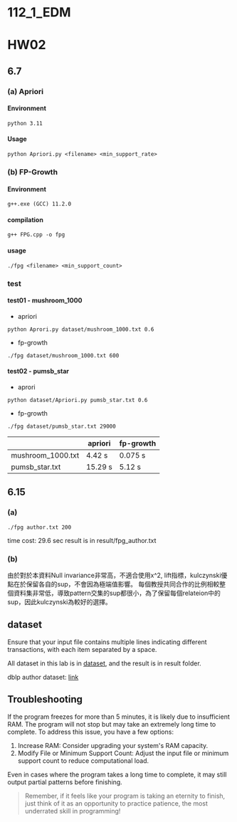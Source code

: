 # 112_1_EDM

# HW02 
## 6.7

### (a) Apriori
#### Environment
```
python 3.11
```
#### Usage
```
python Apriori.py <filename> <min_support_rate>
```
### (b) FP-Growth

#### Environment
```
g++.exe (GCC) 11.2.0
```
#### compilation
```
g++ FPG.cpp -o fpg
```
#### usage
```
./fpg <filename> <min_support_count>
```

### test

#### test01 - mushroom_1000
* apriori
```
python Aprori.py dataset/mushroom_1000.txt 0.6
```
* fp-growth
```command
./fpg dataset/mushroom_1000.txt 600
```

#### test02 - pumsb_star
* aprori
```
python dataset/Apriori.py pumsb_star.txt 0.6
``` 

* fp-growth
```
./fpg dataset/pumsb_star.txt 29000
```
|  | apriori | fp-growth |
| -- | -- | -- |
| mushroom_1000.txt | 4.42 s | 0.075 s |
| pumsb_star.txt | 15.29 s | 5.12 s |

## 6.15
### (a)
```
./fpg author.txt 200
```
time cost: 29.6 sec
result is in result/fpg_author.txt

### (b)
由於對於本資料Null invariance非常高，不適合使用x^2, lift指標，kulczynski優點在於保留各自的sup，不會因為極端值影響。
每個教授共同合作的比例相較整個資料集非常低，導致pattern交集的sup都很小，為了保留每個relateion中的sup，因此kulczynski為較好的選擇。

## dataset

Ensure that your input file contains multiple lines indicating different transactions, with each item separated by a space.

All dataset in this lab is in [dataset](https://drive.google.com/drive/folders/1aTYRYioFaDZqxmruJYa3oB3Ltc-jdsMM?usp=sharing), and the result is in result folder.

dblp author dataset: [link](https://drive.google.com/file/d/1kcrMd2FV02W_7-toUJlrL-ULgg3L_4v7/view?usp=drive_link)

## Troubleshooting

If the program freezes for more than 5 minutes, it is likely due to insufficient RAM. The program will not stop but may take an extremely long time to complete. To address this issue, you have a few options:

1. Increase RAM: Consider upgrading your system's RAM capacity.
2. Modify File or Minimum Support Count: Adjust the input file or minimum support count to reduce computational load.

Even in cases where the program takes a long time to complete, it may still output partial patterns before finishing.

> Remember, if it feels like your program is taking an eternity to finish, just think of it as an opportunity to practice patience, the most underrated skill in programming!
